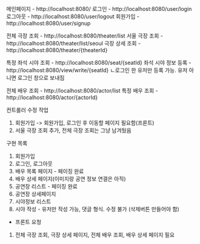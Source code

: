 메인페이지 - http://localhost:8080/
로그인 - http://localhost:8080/user/login
로그아웃 - http://localhost:8080/user/logout
회원가입 - http://localhost:8080/user/signup

전체 극장 조회 - http://localhost:8080/theater/list
서울 극장 조회 - http://localhost:8080/theater/list/seoul
극장 상세 조회 - http://localhost:8080/theater/{theaterId}

특정 좌석 시야 조회 - http://localhost:8080/seat/{seatId}
좌석 시야 정보 등록 - http://localhost:8080/view/write/{seatId}
ㄴ로그인 한 유저만 등록 가능. 유저 아니면 로그인 창으로 보내짐

전체 배우 조회 - http://localhost:8080/actor/list
특정 배우 조회 - http://localhost:8080/actor/{actorId}


컨트롤러 수정 작업
1. 회원가입 -> 회원가입, 로그인 후 이동할 페이지 필요함(프론트)
2. 서울 극장 조회 추가, 전체 극장 조회는 그냥 남겨뒀음


구현 목록
1. 회원가입
2. 로그인, 로그아웃
3. 배우 목록 페이지 - 페이징 완료
4. 배우 상세 페이지(이미지랑 공연 정보 연결은 아직)
5. 공연장 리스트 - 페이징 완료
6. 공연장 상세페이지
7. 시야정보 리스트
8. 시야 작성 - 유저만 작성 가능, 댓글 형식. 수정 불가 (삭제버튼 만들어야 함)

- 프론트 요청
1. 전체 극장 조회, 극장 상세 페이지, 전체 배우 조회, 배우 상세 페이지 필요
